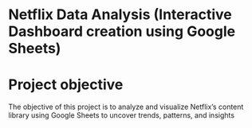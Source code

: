 # Netflix Data Analysis (Interactive Dashboard creation using Google Sheets)
# Project objective
The objective of this project is to analyze and visualize Netflix’s content library using Google Sheets to uncover trends, patterns, and insights


